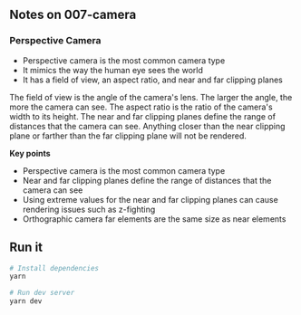 ## Notes on 007-camera

### Perspective Camera

-   Perspective camera is the most common camera type
-   It mimics the way the human eye sees the world
-   It has a field of view, an aspect ratio, and near and far clipping planes

The field of view is the angle of the camera's lens. The larger the angle, the more the camera can see. The aspect ratio is the ratio of the camera's width to its height. The near and far clipping planes define the range of distances that the camera can see. Anything closer than the near clipping plane or farther than the far clipping plane will not be rendered.

**Key points**

-   Perspective camera is the most common camera type
-   Near and far clipping planes define the range of distances that the camera can see
-   Using extreme values for the near and far clipping planes can cause rendering issues such as z-fighting
-   Orthographic camera far elements are the same size as near elements

## Run it

```bash
# Install dependencies
yarn

# Run dev server
yarn dev
```
